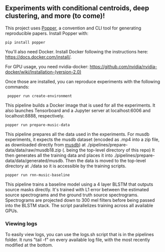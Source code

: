 ## Experiments with conditional centroids, deep clustering, and more (to come)!

This project uses [Popper](https://github.com/systemslab/popper), a convention and CLI tool for generating reproducible papers. Install Popper with:

    pip install popper

You'll also need Docker. Install Docker following the instructions here: https://docs.docker.com/install/.

For GPU usage, you need nvidia-docker: https://github.com/nvidia/nvidia-docker/wiki/Installation-(version-2.0)

Once those are installed, you can reproduce experiments with the following commands:

     popper run create-environment   
  
This pipeline builds a Docker image that is used for all the experiments. It also launches Tensorboard and a Jupyter server at localhost:6006 and localhost:8888, respectively.

    popper run prepare-music-data
   
This pipeline prepares all the data used in the experiments. For musdb experiments, it expects the musdb dataset (encoded as .mp4 into a zip file, as downloaded directly from [musdb](https://sigsep.github.io/datasets/musdb.html)) at ./pipelines/prepare-data/data/raw/musdb18.zip (. being the top-level directory of this repo) It then generates all the training data and places it into ./pipelines/prepare-data/data/generated/musdb. Then the data is moved to the top-level directory at ./data so it is accessible by the training scripts.

    popper run rnn-music-baseline
    
This pipeline trains a baseline model using a 4 layer BLSTM that outputs source masks directly. It's trained with L1 error between the estimated source spectrograms and the ground truth source spectrograms. Spectrograms are projected down to 300 mel filters before being passed into the BLSTM stack. The script parallelizes training across all available GPUs.

### Viewing logs
To easily view logs, you can use the logs.sh script that is in the pipelines folder. It runs "tail -f" on every available log file, with the most recently modified at the bottom.
